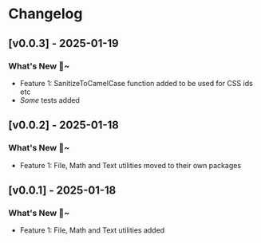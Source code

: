 # Changelog

## [v0.0.3] - 2025-01-19
### What's New 🎉~
- Feature 1: SanitizeToCamelCase function added to be used for CSS ids etc
- _Some_ tests added

## [v0.0.2] - 2025-01-18
### What's New 🎉~
- Feature 1: File, Math and Text utilities moved to their own packages

## [v0.0.1] - 2025-01-18
### What's New 🎉~
- Feature 1: File, Math and Text utilities added
